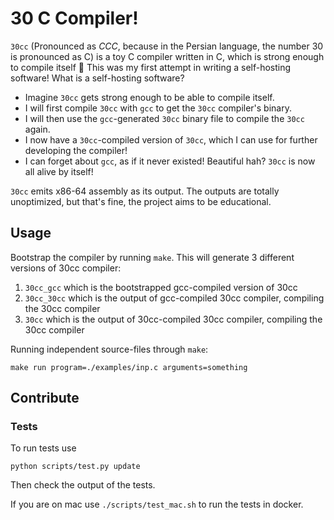 # 30 C Compiler!

`30cc` (Pronounced as *CCC*, because in the Persian language, the number 30 is pronounced as C) is a toy C compiler written in C, which is strong enough to compile itself 🤝 This was my first attempt in writing a self-hosting software! What is a self-hosting software?

- Imagine `30cc` gets strong enough to be able to compile itself.
- I will first compile `30cc` with `gcc` to get the `30cc` compiler's binary.
- I will then use the `gcc`-generated `30cc` binary file to compile the `30cc` again.
- I now have a `30cc`-compiled version of `30cc`, which I can use for further developing the compiler!
- I can forget about `gcc`, as if it never existed! Beautiful hah? `30cc` is now all alive by itself!

`30cc` emits x86-64 assembly as its output. The outputs are totally unoptimized, but that's fine, the project aims to be educational.

## Usage

Bootstrap the compiler by running `make`. This will generate 3 different versions of 30cc compiler:

1. `30cc_gcc` which is the bootstrapped gcc-compiled version of 30cc
2. `30cc_30cc` which is the output of gcc-compiled 30cc compiler, compiling the 30cc compiler
3. `30cc` which is the output of 30cc-compiled 30cc compiler, compiling the 30cc compiler

Running independent source-files through `make`:

```
make run program=./examples/inp.c arguments=something
```

## Contribute

### Tests

To run tests use
```
python scripts/test.py update
```

Then check the output of the tests.

If you are on mac use `./scripts/test_mac.sh` to run the tests in docker.
